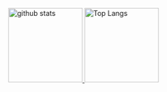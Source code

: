 <p align="left">
  <a href="https://github.com/thaitani">
    <img alt="github stats" height="150px" src="https://github-readme-stats.vercel.app/api?username=thaitani&theme=onedark&show_icons=ture" />
  </a>
  <a href="https://github.com/thaitani">
  <img alt="Top Langs" height="150px" src="https://github-readme-stats.vercel.app/api/top-langs/?username=thaitani&layout=compact&show_icons=true&theme=onedark" />
  </a>
</p>
